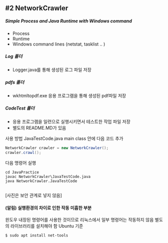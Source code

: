 ## #2 NetworkCrawler

##### Simple Process and Java Runtime with Windows command

- Process
- Runtime
- Windows command lines (netstat, tasklist .. )

##### Log 폴더
- Logger.java를 통해 생성된 로그 파일 저장

##### pdfs 폴더
- wkhtmltopdf.exe 응용 프로그램을 통해 생성된 pdf파일 저장

##### CodeTest 폴더
- 응용 프로그램을 일련으로 실행시키면서 테스트한 작업 파일 저장
- 별도의 README.MD가 있음

사용 방법
JavaTestCode.java main class 안에 다음 코드 추가

```java
NetworkCrawler crawler = new NetworkCrawler();
crawler.crawl();


```

다음 명령어 실행

```
cd JavaPractice
javac NetworkCrawler\JavaTestCode.java
java NetworkCrawler.JavaTestCode


```

[사진은 보안 관계로 넣지 않음]

#### (알림) 실행환경의 차이로 인한 작동 미흡한 부분
윈도우 내장된 명령어를 사용한 것이므로 리눅스에서 일부 명령어는 작동하지 않음
별도의 라이브러리를 설치해야 함 
Ubuntu 기준 

```
$ sudo apt install net-tools
```